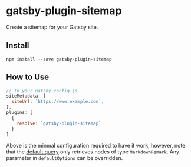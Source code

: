 # gatsby-plugin-sitemap

Create a sitemap for your Gatsby site.

## Install

`npm install --save gatsby-plugin-sitemap`

## How to Use

```javascript
// In your gatsby-config.js
siteMetadata: {
  siteUrl: `https://www.example.com`,
},
plugins: [
  {
    resolve: `gatsby-plugin-sitemap`
  }
]
```

Above is the minmal configuration required to have it work, however, note that
the
[default query](https://github.com/gatsbyjs/gatsby/blob/master/packages/gatsby-plugin-sitemap/src/internals.js)
only retrieves nodes of type `MarkdownRemark`. Any parameter in `defaultOptions`
can be overridden.
